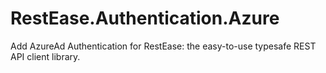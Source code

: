 # RestEase.Authentication.Azure
Add AzureAd Authentication for RestEase: the easy-to-use typesafe REST API client library.
